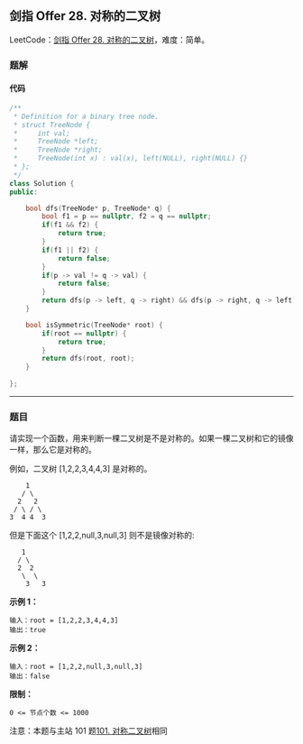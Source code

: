 ## 剑指 Offer 28. 对称的二叉树

LeetCode：[剑指 Offer 28. 对称的二叉树](https://leetcode.cn/problems/dui-cheng-de-er-cha-shu-lcof/)，难度：简单。

### 题解

#### 代码

```c++
/**
 * Definition for a binary tree node.
 * struct TreeNode {
 *     int val;
 *     TreeNode *left;
 *     TreeNode *right;
 *     TreeNode(int x) : val(x), left(NULL), right(NULL) {}
 * };
 */
class Solution {
public:

    bool dfs(TreeNode* p, TreeNode* q) {
        bool f1 = p == nullptr, f2 = q == nullptr;
        if(f1 && f2) {
            return true;
        }
        if(f1 || f2) {
            return false;
        }
        if(p -> val != q -> val) {
            return false;
        }
        return dfs(p -> left, q -> right) && dfs(p -> right, q -> left);
    }

    bool isSymmetric(TreeNode* root) {
        if(root == nullptr) {
            return true;
        }
        return dfs(root, root);
    }
    
};
```



---



### 题目

请实现一个函数，用来判断一棵二叉树是不是对称的。如果一棵二叉树和它的镜像一样，那么它是对称的。

例如，二叉树 [1,2,2,3,4,4,3] 是对称的。

```
    1   
   / \  
  2   2   
 / \ / \   
3  4 4  3
```

但是下面这个 [1,2,2,null,3,null,3] 则不是镜像对称的:

```
   1   
  / \  
  2  2   
   \  \   
    3   3
```

 

**示例 1：**

```
输入：root = [1,2,2,3,4,4,3]
输出：true
```

**示例 2：**

```
输入：root = [1,2,2,null,3,null,3]
输出：false
```

 

**限制：**

```
0 <= 节点个数 <= 1000
```

注意：本题与主站 101 题[101. 对称二叉树](https://leetcode.cn/problems/symmetric-tree/)相同


